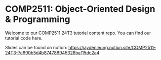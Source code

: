 # COMP2511: Object-Oriented Design & Programming
Welcome to our COMP2511 24T3 tutorial content repo. You can find our tutorial code here.

Slides can be found on notion: https://jaydenleung.notion.site/COMP2511-24T3-7c690b5d4b874788945328baf15dc2a4

